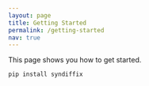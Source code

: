```yaml
---
layout: page
title: Getting Started
permalink: /getting-started
nav: true
---
```


This page shows you how to get started.

```
pip install syndiffix
```
